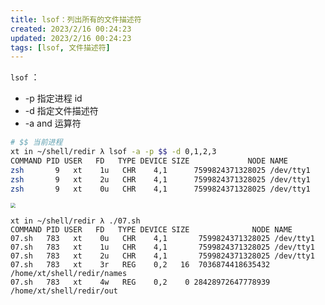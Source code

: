 ```yaml
---
title: lsof：列出所有的文件描述符
created: 2023/2/16 00:24:23
updated: 2023/2/16 00:24:23
tags: [lsof, 文件描述符]
---
```


`lsof` ：

- -p 指定进程 id
- -d 指定文件描述符
- -a and 运算符

```bash
# $$ 当前进程
xt in ~/shell/redir λ lsof -a -p $$ -d 0,1,2,3
COMMAND PID USER   FD   TYPE DEVICE SIZE             NODE NAME
zsh       9   xt    1u   CHR    4,1      7599824371328025 /dev/tty1
zsh       9   xt    2u   CHR    4,1      7599824371328025 /dev/tty1
zsh       9   xt    0u   CHR    4,1      7599824371328025 /dev/tty1
```

<img src="https://cdn.jsdelivr.net/gh/LastKnightCoder/ImgHosting3@master/image-20211224213632328.png" style="zoom:50%;" />

```shell
xt in ~/shell/redir λ ./07.sh
COMMAND PID USER   FD   TYPE DEVICE SIZE              NODE NAME
07.sh   783   xt    0u   CHR    4,1       7599824371328025 /dev/tty1
07.sh   783   xt    1u   CHR    4,1       7599824371328025 /dev/tty1
07.sh   783   xt    2u   CHR    4,1       7599824371328025 /dev/tty1
07.sh   783   xt    3r   REG    0,2   16  7036874418635432 /home/xt/shell/redir/names
07.sh   783   xt    4w   REG    0,2    0 28428972647778939 /home/xt/shell/redir/out
```